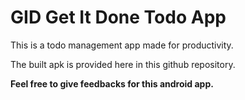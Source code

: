 # GID Get It Done Todo App

This is a todo management app made for productivity.

The built apk is provided here in this github repository.

**Feel free to give feedbacks for this android app.**
